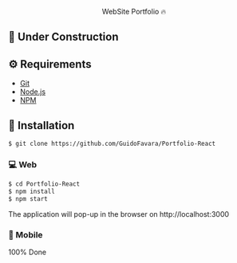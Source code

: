 
<p align="center">WebSite Portfolio 🔥</p>

#####

## 🚧 Under Construction


## ⚙️ Requirements

<ul>
  <li><a href="https://git-scm.com/">Git</a></li>
  <li><a href="https://nodejs.org/en/">Node.js</a></li>
  <li><a href="https://www.npmjs.com/">NPM</a></li>
  

</ul>

## 🚀 Installation

```bash
$ git clone https://github.com/GuidoFavara/Portfolio-React
```


### 💻 Web

```bash
$ cd Portfolio-React
$ npm install
$ npm start
```

The application will pop-up in the browser on http://localhost:3000

### 📱 Mobile

100% Done